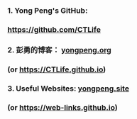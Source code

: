 ### 1. Yong Peng's GitHub: 
###    https://github.com/CTLife                    
### 2. 彭勇的博客： [yongpeng.org](http://yongpeng.org/)        
###    (or https://CTLife.github.io)  
### 3. Useful Websites: [yongpeng.site](http://yongpeng.site/)          
###    (or https://web-links.github.io)

